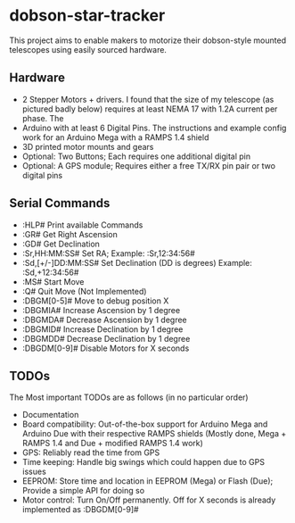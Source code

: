 # dobson-star-tracker
This project aims to enable makers to motorize their dobson-style mounted telescopes using easily sourced hardware.

## Hardware

+ 2 Stepper Motors + drivers. I found that the size of my telescope (as pictured badly below) requires at least NEMA 17 with 1.2A current per phase. The 
+ Arduino with at least 6 Digital Pins. The instructions and example config work for an Arduino Mega with a RAMPS 1.4 shield
+ 3D printed motor mounts and gears
+ Optional: Two Buttons; Each requires one additional digital pin
+ Optional: A GPS module; Requires either a free TX/RX pin pair or two digital pins

## Serial Commands
+ :HLP# Print available Commands
+ :GR# Get Right Ascension
+ :GD# Get Declination
+ :Sr,HH:MM:SS# Set RA; Example: :Sr,12:34:56#
+ :Sd,[+/-]DD:MM:SS# Set Declination (DD is degrees) Example: :Sd,+12:34:56#
+ :MS# Start Move
+ :Q# Quit Move (Not Implemented)
+ :DBGM[0-5]# Move to debug position X
+ :DBGMIA# Increase Ascension by 1 degree
+ :DBGMDA# Decrease Ascension by 1 degree
+ :DBGMID# Increase Declination by 1 degree
+ :DBGMDD# Decrease Declination by 1 degree
+ :DBGDM[0-9]# Disable Motors for X seconds

## TODOs

The Most important TODOs are as follows (in no particular order)
+ Documentation
+ Board compatibility: Out-of-the-box support for Arduino Mega and Arduino Due with their respective RAMPS shields (Mostly done, Mega + RAMPS 1.4 and Due + modified RAMPS 1.4 work)
+ GPS: Reliably read the time from GPS
+ Time keeping: Handle big swings which could happen due to GPS issues
+ EEPROM: Store time and location in EEPROM (Mega) or Flash (Due); Provide a simple API for doing so
+ Motor control: Turn On/Off permanently. Off for X seconds is already implemented as :DBGDM[0-9]#